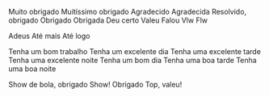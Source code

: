 Muito obrigado
Muitíssimo obrigado
Agradecido
Agradecida
Resolvido, obrigado
Obrigado
Obrigada
Deu certo
Valeu
Falou
Vlw
Flw
<!-- Bom trabalho -->

Adeus
Até mais
Até logo

Tenha um bom trabalho
Tenha um excelente dia
Tenha uma excelente tarde
Tenha uma excelente noite
Tenha um bom dia
Tenha uma boa tarde
Tenha uma boa noite

Show de bola, obrigado
Show! Obrigado
Top, valeu!